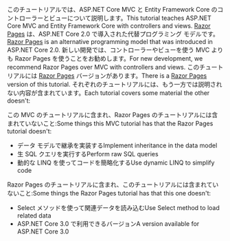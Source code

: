 <span data-ttu-id="93879-101">このチュートリアルでは、ASP.NET Core MVC と Entity Framework Core のコントローラーとビューについて説明します。</span><span class="sxs-lookup"><span data-stu-id="93879-101">This tutorial teaches ASP.NET Core MVC and Entity Framework Core with controllers and views.</span></span> <span data-ttu-id="93879-102">[Razor Pages](xref:razor-pages/index) は、ASP.NET Core 2.0 で導入された代替プログラミング モデルです。</span><span class="sxs-lookup"><span data-stu-id="93879-102">[Razor Pages](xref:razor-pages/index) is an alternative programming model that was introduced in ASP.NET Core 2.0.</span></span> <span data-ttu-id="93879-103">新しい開発では、コントローラーやビューを使う MVC よりも Razor Pages を使うことをお勧めします。</span><span class="sxs-lookup"><span data-stu-id="93879-103">For new development, we recommend Razor Pages over MVC with controllers and views.</span></span> <span data-ttu-id="93879-104">このチュートリアルには [Razor Pages](xref:data/ef-rp/intro) バージョンがあります。</span><span class="sxs-lookup"><span data-stu-id="93879-104">There is a [Razor Pages](xref:data/ef-rp/intro) version of this tutorial.</span></span> <span data-ttu-id="93879-105">それぞれのチュートリアルには、もう一方では説明されない内容が含まれています。</span><span class="sxs-lookup"><span data-stu-id="93879-105">Each tutorial covers some material the other doesn't:</span></span>

<span data-ttu-id="93879-106">この MVC のチュートリアルに含まれ、Razor Pages のチュートリアルには含まれていないこと:</span><span class="sxs-lookup"><span data-stu-id="93879-106">Some things this MVC tutorial has that the Razor Pages tutorial doesn't:</span></span>

* <span data-ttu-id="93879-107">データ モデルで継承を実装する</span><span class="sxs-lookup"><span data-stu-id="93879-107">Implement inheritance in the data model</span></span>
* <span data-ttu-id="93879-108">生 SQL クエリを実行する</span><span class="sxs-lookup"><span data-stu-id="93879-108">Perform raw SQL queries</span></span>
* <span data-ttu-id="93879-109">動的な LINQ を使ってコードを簡略化する</span><span class="sxs-lookup"><span data-stu-id="93879-109">Use dynamic LINQ to simplify code</span></span>
 
<span data-ttu-id="93879-110">Razor Pages のチュートリアルに含まれ、このチュートリアルには含まれていないこと:</span><span class="sxs-lookup"><span data-stu-id="93879-110">Some things the Razor Pages tutorial has that this one doesn't:</span></span>

* <span data-ttu-id="93879-111">Select メソッドを使って関連データを読み込む</span><span class="sxs-lookup"><span data-stu-id="93879-111">Use Select method to load related data</span></span>
* <span data-ttu-id="93879-112">ASP.NET Core 3.0 で利用できるバージョン</span><span class="sxs-lookup"><span data-stu-id="93879-112">A version available for ASP.NET Core 3.0</span></span>
